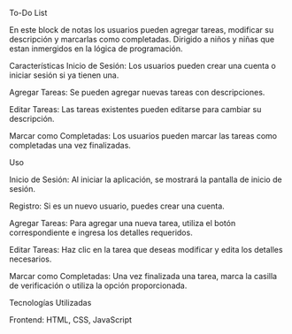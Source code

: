 To-Do List 

En este block de notas los usuarios pueden agregar tareas, modificar su descripción y marcarlas como completadas. Dirigido a niños y niñas que estan inmergidos en la lógica de programación.

Características
Inicio de Sesión: Los usuarios pueden crear una cuenta o iniciar sesión si ya tienen una.

Agregar Tareas: Se pueden agregar nuevas tareas con descripciones.

Editar Tareas: Las tareas existentes pueden editarse para cambiar su descripción.

Marcar como Completadas: Los usuarios pueden marcar las tareas como completadas una vez finalizadas.

Uso

Inicio de Sesión: Al iniciar la aplicación, se mostrará la pantalla de inicio de sesión.

Registro: Si es un nuevo usuario, puedes crear una cuenta.

Agregar Tareas: Para agregar una nueva tarea, utiliza el botón correspondiente e ingresa los detalles requeridos.

Editar Tareas: Haz clic en la tarea que deseas modificar y edita los detalles necesarios.

Marcar como Completadas: Una vez finalizada una tarea, marca la casilla de verificación o utiliza la opción proporcionada.

Tecnologías Utilizadas

Frontend: HTML, CSS, JavaScript
